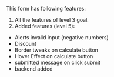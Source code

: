  This form has following features:
 1. All the features of level 3 goal.
 2. Added features (level 5):
 - Alerts invalid input (negative numbers)
 - Discount 
 - Border tweaks on calculate button
 - Hover Effect on calculate button
 - submitted message on click submit
 - backend added